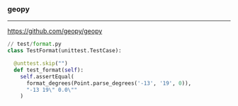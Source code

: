 ### geopy
---
https://github.com/geopy/geopy

```py
// test/format.py
class TestFormat(unittest.TestCase):

  @unttest.skip("")
  def test_format(self):
    self.assertEqual(
      format_degrees(Point.parse_degrees('-13', '19', 0)),
      "-13 19\" 0.0\""
    )
```

```
```

```
```


